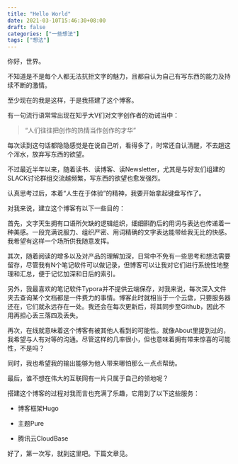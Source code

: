 ```yaml
---
title: "Hello World"
date: 2021-03-10T15:46:30+08:00
draft: false
categories: ["一些想法"] 
tags: ["想法"]
---
```


你好，世界。

不知道是不是每个人都无法抗拒文字的魅力，且都自认为自己有写东西的能力及持续不断的激情。

至少现在的我是这样，于是我搭建了这个博客。

有一句流行语常常出现在知乎大V们对文字创作者的劝诫当中：

> “人们往往把创作的热情当作创作的才华”

每次读到这句话都隐隐感觉是在说自己听，看得多了，时常还自认清醒，不去趟这个浑水，放弃写东西的欲望。

不过最近半年以来，随着读书、读博客、读Newsletter，尤其是与好友们组建的SLACK讨论群组交流越频繁，写东西的欲望也愈发强烈。

认真思考过后，本着“人生在于体验”的精神，我要开始拿起键盘写作了。

对我来说，建立这个博客有以下一些目的：

首先，文字天生拥有口语所欠缺的逻辑组织，细细斟酌后的用词与表达也传递着一种美感。一段充满说服力、组织严密、用词精确的文字表达能带给我无比的快感。我希望有这样一个场所供我随意发挥。

其次，随着阅读的增多以及对产品的理解加深，日常中不免有一些思考和想法需要留存，尽管我有N个笔记软件可以做记录，但博客可以让我对它们进行系统性地整理和汇总，便于记忆加深和日后的索引。

另外，我最喜欢的笔记软件Typora并不提供云端保存，对我来说，每次深入文件夹去查询某个文档都是一件费力的事情。博客此时就相当于一个云盘，只要服务器还在，它们就永远存在一处。我还会在每次更新后，将其同步至Github，因此不用再担心丢三落四及丢失。

再次，在线就意味着这个博客有被其他人看到的可能性。就像About里提到过的，我希望与人有对等的沟通。尽管这样的几率很小，但也意味着拥有带来惊喜的可能性，不是吗？

同时，我也希望我的输出能够为他人带来哪怕那么一点点帮助。

最后，谁不想在伟大的互联网有一片只属于自己的领地呢？

搭建这个博客的过程对我而言也充满了乐趣，它用到了以下这些服务：

- 博客框架Hugo

- 主题Pure

- 腾讯云CloudBase

好了，第一次写，就到这里吧。下篇文章见。

  



